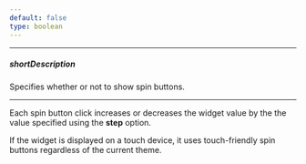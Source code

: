 ```yaml
---
default: false
type: boolean
---
```

---
##### shortDescription
Specifies whether or not to show spin buttons.

---
Each spin button click increases or decreases the widget value by the the value specified using the **step** option.

If the widget is displayed on a touch device, it uses touch-friendly spin buttons regardless of the current theme.
